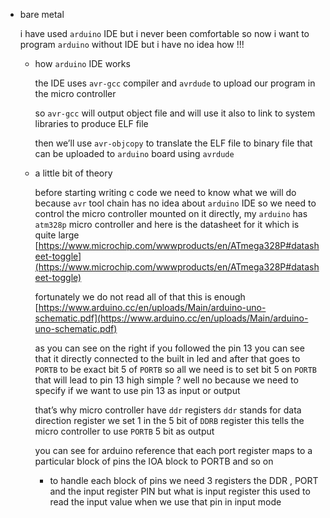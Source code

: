 - bare metal
    
    i have used `arduino` IDE but i never been comfortable so now i want to program `arduino` without IDE but i have no idea how !!!
    
    - how `arduino` IDE works
        
        the IDE uses `avr-gcc` compiler and `avrdude` to upload our program in the micro controller
        
        so `avr-gcc` will output object file and will use it also to link to system libraries to produce ELF file
        
        then we’ll use `avr-objcopy` to translate the ELF file to binary file that can be uploaded to `arduino` board using `avrdude`
        
    - a little bit of theory
        
        before starting writing c code we need to know what we will do because `avr` tool chain has no idea about `arduino` IDE so we need to control the micro controller mounted on it directly, my `arduino`  has `atm328p`  micro controller and here is the datasheet for it which is quite large [https://www.microchip.com/wwwproducts/en/ATmega328P#datasheet-toggle](https://www.microchip.com/wwwproducts/en/ATmega328P#datasheet-toggle)
        
        fortunately we do not read all of that this is enough [https://www.arduino.cc/en/uploads/Main/arduino-uno-schematic.pdf](https://www.arduino.cc/en/uploads/Main/arduino-uno-schematic.pdf)
        
        as you can see on the right if you followed the pin 13 you can see that it directly connected to the built in led and after that goes to `PORTB`  to be exact bit 5 of `PORTB` so all we need is to set bit 5 on `PORTB` that will lead to pin 13 high simple ? well no because we need to specify if we want to use pin 13 as input or output 
        
        that’s why micro controller have `ddr` registers `ddr` stands for data direction register we set 1 in the 5 bit of `DDRB` register this tells the micro controller to use `PORTB` 5 bit as output 
        
        you can see for arduino reference that each port register maps to a particular block of pins the IOA block to PORTB and so on
        
        - to handle each block of pins we need 3 registers the DDR , PORT and the input register PIN but what is input register this used  to read the input value when we use that pin in input mode
